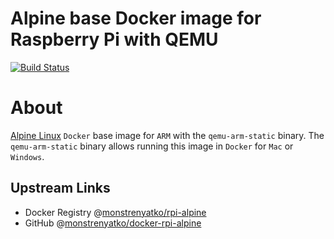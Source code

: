 Alpine base Docker image for Raspberry Pi with QEMU
===================================================

[![Build Status](https://travis-ci.org/monstrenyatko/docker-rpi-alpine.svg?branch=master)](https://travis-ci.org/monstrenyatko/docker-rpi-alpine)


About
=====

[Alpine Linux](https://alpinelinux.org/) `Docker` base image for `ARM` with the `qemu-arm-static` binary.
The `qemu-arm-static` binary allows running this image in `Docker` for `Mac` or `Windows`.

Upstream Links
--------------
* Docker Registry @[monstrenyatko/rpi-alpine](https://hub.docker.com/r/monstrenyatko/rpi-alpine/)
* GitHub @[monstrenyatko/docker-rpi-alpine](https://github.com/monstrenyatko/docker-rpi-alpine)
